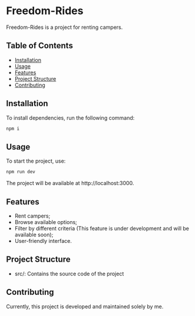 # Freedom-Rides

Freedom-Rides is a project for renting campers.

## Table of Contents

- [Installation](#installation)
- [Usage](#usage)
- [Features](#features)
- [Project Structure](#project-structure)
- [Contributing](#contributing)

## Installation

To install dependencies, run the following command:

```bash
npm i
```

## Usage

To start the project, use:

```bash
npm run dev
```

The project will be available at http://localhost:3000.

## Features

- Rent campers;
- Browse available options;
- Filter by different criteria (This feature is under development and will be available soon);
- User-friendly interface.

## Project Structure

- src/: Contains the source code of the project

## Contributing

Currently, this project is developed and maintained solely by me.

